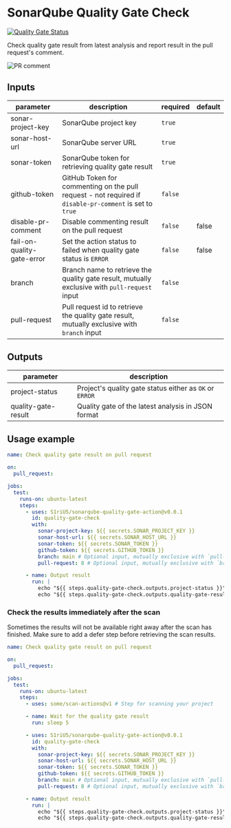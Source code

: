 # SonarQube Quality Gate Check

[![Quality Gate Status](https://sonarcloud.io/api/project_badges/measure?project=sonarqube-quality-gate-action&metric=alert_status)](https://sonarcloud.io/summary/new_code?id=sonarqube-quality-gate-action)

Check quality gate result from latest analysis and report result in the pull request's comment.

![PR comment](https://user-images.githubusercontent.com/28344318/194283898-6f3f6466-d4a7-4f83-93a4-daef88b14777.png)

<!-- Generated with `npx action-docs --update-readme` -->

<!-- action-docs-inputs -->

## Inputs

| parameter                  | description                                                                                             | required | default |
| -------------------------- | ------------------------------------------------------------------------------------------------------- | -------- | ------- |
| sonar-project-key          | SonarQube project key                                                                                   | `true`   |         |
| sonar-host-url             | SonarQube server URL                                                                                    | `true`   |         |
| sonar-token                | SonarQube token for retrieving quality gate result                                                      | `true`   |         |
| github-token               | GitHub Token for commenting on the pull request - not required if `disable-pr-comment` is set to `true` | `false`  |         |
| disable-pr-comment         | Disable commenting result on the pull request                                                           | `false`  | false   |
| fail-on-quality-gate-error | Set the action status to failed when quality gate status is `ERROR`                                     | `false`  | false   |
| branch                     | Branch name to retrieve the quality gate result, mutually exclusive with `pull-request` input           | `false`  |         |
| pull-request               | Pull request id to retrieve the quality gate result, mutually exclusive with `branch` input             | `false`  |         |

<!-- action-docs-inputs -->

<!-- action-docs-outputs -->

## Outputs

| parameter           | description                                             |
| ------------------- | ------------------------------------------------------- |
| project-status      | Project's quality gate status either as `OK` or `ERROR` |
| quality-gate-result | Quality gate of the latest analysis in JSON format      |

<!-- action-docs-outputs -->

## Usage example

```yml
name: Check quality gate result on pull request

on:
  pull_request:

jobs:
  test:
    runs-on: ubuntu-latest
    steps:
      - uses: S1riU5/sonarqube-quality-gate-action@v0.0.1
        id: quality-gate-check
        with:
          sonar-project-key: ${{ secrets.SONAR_PROJECT_KEY }}
          sonar-host-url: ${{ secrets.SONAR_HOST_URL }}
          sonar-token: ${{ secrets.SONAR_TOKEN }}
          github-token: ${{ secrets.GITHUB_TOKEN }}
          branch: main # Optional input, mutually exclusive with `pull-request`
          pull-request: 8 # Optional input, mutually exclusive with `branch`

      - name: Output result
        run: |
          echo "${{ steps.quality-gate-check.outputs.project-status }}"
          echo "${{ steps.quality-gate-check.outputs.quality-gate-result }}"
```

### Check the results immediately after the scan

Sometimes the results will not be available right away after the scan has finished.
Make sure to add a defer step before retrieving the scan results.

```yml
name: Check quality gate result on pull request

on:
  pull_request:

jobs:
  test:
    runs-on: ubuntu-latest
    steps:
      - uses: some/scan-actions@v1 # Step for scanning your project

      - name: Wait for the quality gate result
        run: sleep 5

      - uses: S1riU5/sonarqube-quality-gate-action@v0.0.1
        id: quality-gate-check
        with:
          sonar-project-key: ${{ secrets.SONAR_PROJECT_KEY }}
          sonar-host-url: ${{ secrets.SONAR_HOST_URL }}
          sonar-token: ${{ secrets.SONAR_TOKEN }}
          github-token: ${{ secrets.GITHUB_TOKEN }}
          branch: main # Optional input, mutually exclusive with `pull-request`
          pull-request: 8 # Optional input, mutually exclusive with `branch`

      - name: Output result
        run: |
          echo "${{ steps.quality-gate-check.outputs.project-status }}"
          echo "${{ steps.quality-gate-check.outputs.quality-gate-result }}"
```

